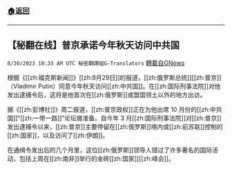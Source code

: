 ###  [:house:返回](README.md)
---


## 【秘翻在线】普京承诺今年秋天访问中共国
`8/30/2023 10:33 AM UTC 秘密翻譯組G-Translators` [轉載自GNews](https://gnews.org/articles/1620239)

根据《[[zh:福克斯新闻]]》[[zh:8月29日]]的报道，[[zh:俄罗斯总统]][[zh:普京]]（Vladimir Putin）同意今年秋天访问[[zh:中共国]]。在[[zh:国际刑事法院]]对他发出逮捕令后，这将是他首次在[[zh:俄罗斯]]或盟国领土以外的地方出访。

据《[[zh:彭博社]]》周二报道，[[zh:普京政权]]正在为他出席 10 月份的[[zh:中共国]]“[[zh:一带一路]]”论坛做准备。自今年 3 月[[zh:国际刑事法院]]对[[zh:普京]]发出逮捕令以来，[[zh:普京]]主要停留在[[zh:俄罗斯]]境内或[[zh:前苏联]]控制的[[zh:国家]]，以及访问了[[zh:伊朗]]。

在通缉令发出后的几个月里，这位[[zh:俄罗斯]]领导人错过了许多著名的国际活动，包括上周在[[zh:南非]]举行的金砖[[zh:国家]][[zh:峰会]]。
